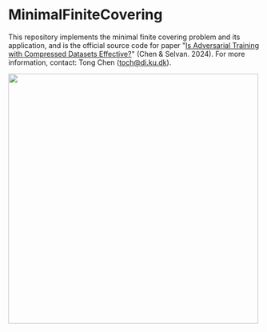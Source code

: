 # MinimalFiniteCovering
This repository implements the minimal finite covering problem and its application, and is the official source code for paper "[Is Adversarial Training with Compressed Datasets Effective?](https://arxiv.org/abs/2402.05675)" (Chen & Selvan. 2024). For more information, contact: Tong Chen (toch@di.ku.dk).

<img src="DIKU_mcs_0.05.png" width=500/>
